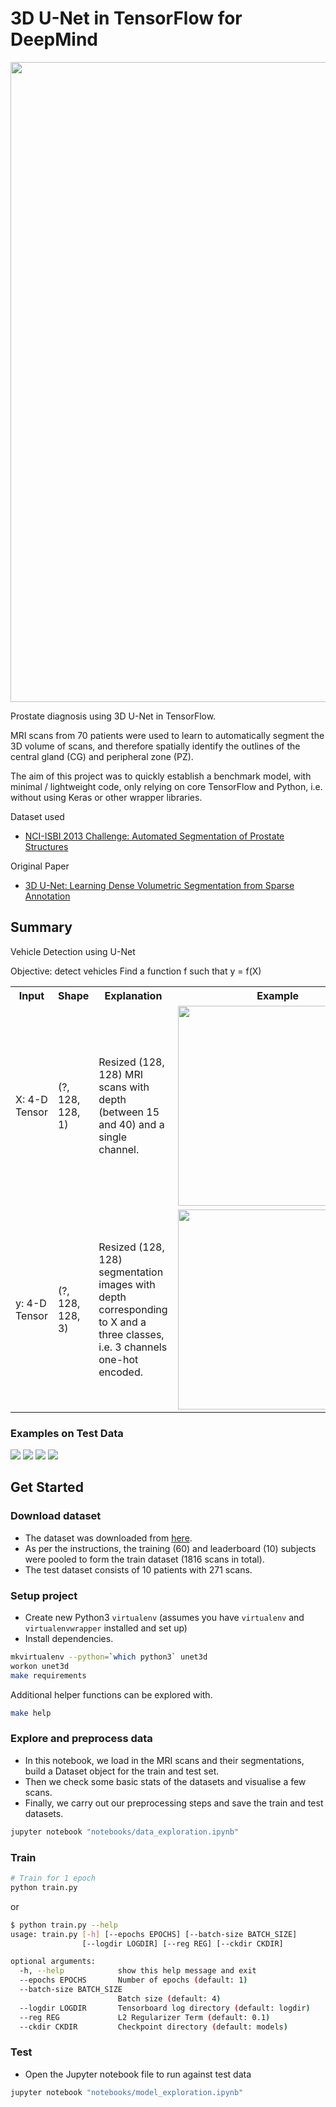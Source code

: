 # 3D U-Net in TensorFlow for DeepMind

<img src="reports/figures/output.gif" width=1024 />

Prostate diagnosis using 3D U-Net in TensorFlow.

MRI scans from 70 patients were used to learn to automatically segment
the 3D volume of scans, and therefore spatially identify the outlines of
the central gland (CG) and peripheral zone (PZ).

The aim of this project was to quickly establish a benchmark model,
with minimal / lightweight code, only relying on core TensorFlow and
Python, i.e. without using Keras or other wrapper libraries.

Dataset used
- [NCI-ISBI 2013 Challenge: Automated Segmentation of Prostate Structures](https://wiki.cancerimagingarchive.net/display/DOI/NCI-ISBI+2013+Challenge%3A+Automated+Segmentation+of+Prostate+Structures)

Original Paper
- [3D U-Net: Learning Dense Volumetric Segmentation from Sparse Annotation](https://arxiv.org/abs/1606.06650)

## Summary

Vehicle Detection using U-Net

Objective: detect vehicles
Find a function f such that y = f(X)
<table>
    <tr>
        <th>Input</th>
        <th>Shape</th>
        <th>Explanation</th>
        <th>Example</th>
    </tr>
    <tr>
        <td>X: 4-D Tensor</td>
        <td>(?, 128, 128, 1)</td>
        <td>Resized (128, 128) MRI scans with depth (between 15 and 40)
        and a single channel.</td>
        <td><img src="assets/example_input.jpg" width=320 /></td>
    </tr>
    <tr>
        <td>y: 4-D Tensor</td>
        <td>(?, 128, 128, 3)</td>
        <td>Resized (128, 128) segmentation images with depth
        corresponding to X and a three classes, i.e. 3 channels one-hot
         encoded.</td>
        <td><img src="assets/example_output.jpg" width=320 /></td>
    </tr>
</table>

### Examples on Test Data
<img src="reports/figures/result1.png" />
<img src="reports/figures/result2.png" />
<img src="reports/figures/result3.png" />
<img src="reports/figures/result4.png" />


## Get Started

### Download dataset

- The dataset was downloaded from [here](https://wiki.cancerimagingarchive.net/display/DOI/NCI-ISBI+2013+Challenge%3A+Automated+Segmentation+of+Prostate+Structures).
- As per the instructions, the training (60) and leaderboard (10)
subjects were pooled to form the train dataset (1816 scans in total).
- The test dataset consists of 10 patients with 271 scans.


### Setup project

- Create new Python3 `virtualenv` (assumes you have `virtualenv` and
`virtualenvwrapper` installed and set up)
- Install dependencies.

```bash
mkvirtualenv --python=`which python3` unet3d
workon unet3d
make requirements
```

Additional helper functions can be explored with.

```bash
make help
```


### Explore and preprocess data

- In this notebook, we load in the MRI scans and their segmentations,
build a Dataset object for the train and test set.
- Then we check some basic stats of the datasets and visualise a few
scans.
- Finally, we carry out our preprocessing steps and save the train and
test datasets.


```bash
jupyter notebook "notebooks/data_exploration.ipynb"
```

### Train

```bash
# Train for 1 epoch
python train.py
```

or

```bash
$ python train.py --help
usage: train.py [-h] [--epochs EPOCHS] [--batch-size BATCH_SIZE]
                [--logdir LOGDIR] [--reg REG] [--ckdir CKDIR]

optional arguments:
  -h, --help            show this help message and exit
  --epochs EPOCHS       Number of epochs (default: 1)
  --batch-size BATCH_SIZE
                        Batch size (default: 4)
  --logdir LOGDIR       Tensorboard log directory (default: logdir)
  --reg REG             L2 Regularizer Term (default: 0.1)
  --ckdir CKDIR         Checkpoint directory (default: models)
```

### Test

- Open the Jupyter notebook file to run against test data

```bash
jupyter notebook "notebooks/model_exploration.ipynb"
```